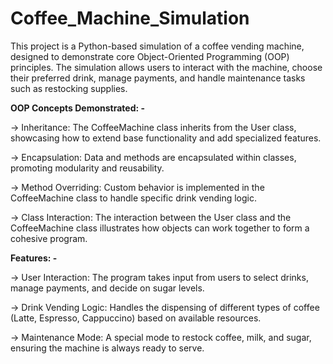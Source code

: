 # Coffee_Machine_Simulation
This project is a Python-based simulation of a coffee vending machine, designed to demonstrate core Object-Oriented Programming (OOP) principles. The simulation allows users to interact with the machine, choose their preferred drink, manage payments, and handle maintenance tasks such as restocking supplies.

**OOP Concepts Demonstrated: -**

-> Inheritance: The CoffeeMachine class inherits from the User class, showcasing how to extend base functionality and add specialized features.

-> Encapsulation: Data and methods are encapsulated within classes, promoting modularity and reusability.

-> Method Overriding: Custom behavior is implemented in the CoffeeMachine class to handle specific drink vending logic.

-> Class Interaction: The interaction between the User class and the CoffeeMachine class illustrates how objects can work together to form a cohesive program.

**Features: -**

-> User Interaction: The program takes input from users to select drinks, manage payments, and decide on sugar levels.

-> Drink Vending Logic: Handles the dispensing of different types of coffee (Latte, Espresso, Cappuccino) based on available resources.

-> Maintenance Mode: A special mode to restock coffee, milk, and sugar, ensuring the machine is always ready to serve.
